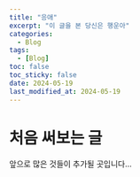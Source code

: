 ```yaml
---
title: "응애"
excerpt: "이 글을 본 당신은 행운아"
categories:
  - Blog
tags:
  - [Blog]
toc: false
toc_sticky: false
date: 2024-05-19
last_modified_at: 2024-05-19
---
```

# 처음 써보는 글

앞으로 많은 것들이 추가될 곳입니다...
